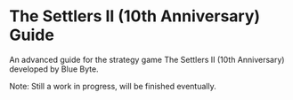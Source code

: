 # The Settlers II (10th Anniversary) Guide
An advanced guide for the strategy game The Settlers II (10th Anniversary) developed by Blue Byte.

Note: Still a work in progress, will be finished eventually.
